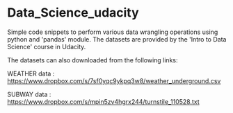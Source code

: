# Data_Science_udacity
Simple code snippets to perform various data wrangling operations using python and 'pandas' module. The datasets are provided by the 'Intro to Data Science' course in Udacity.


The datasets can also downloaded from the following links:

WEATHER data : https://www.dropbox.com/s/7sf0yqc9ykpq3w8/weather_underground.csv

SUBWAY data : https://www.dropbox.com/s/mpin5zv4hgrx244/turnstile_110528.txt
